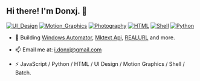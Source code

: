 ## Hi there! I'm Donxj. 👋

<!--
**sengoku-f/sengoku-f** is a ✨ _special_ ✨ repository because its `README.md` (this file) appears on your GitHub profile.
-->

[![UI_Design](https://img.shields.io/badge/UI_Design-FF3B30?style=flat-square)]()
[![Motion_Graphics](https://img.shields.io/badge/Motion_Graphics-FF9500?style=flat-square)]()
[![Photography](https://img.shields.io/badge/Photography-5856D6?style=flat-square)]()
[![HTML](https://img.shields.io/badge/HTML-34C759?style=flat-square)]()
[![Shell](https://img.shields.io/badge/Shell-FF2D55?style=flat-square)]()
[![Python](https://img.shields.io/badge/Python-007AFF?style=flat-square)]()


<!-- - 🔭 I’m currently working on ... -->
<!-- - 🌱 I’m currently learning ... -->

- 👯 Building [Windows Automator](https://github.com/sengoku-f/Win-Automator/), [Mktext Api](https://api.donxj.com/mktext), [REALURL](https://api.donxj.com/geturl) and more.
<!-- - 🤔 I’m looking for help with ... -->
<!-- - 💬 Ask me about ... -->
- 📫 Email me at: [i.donxj@gmail.com](mailto:i.donxj@gmail.com)
<!-- - 😄 Pronouns: ... -->
<!-- - ⚡ Fun fact: ... -->
- ⚡ JavaScript / Python / HTML / UI Design / Motion Graphics / Shell / Batch.
